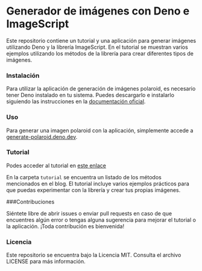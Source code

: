 # Generador de imágenes con Deno e ImageScript

Este repositorio contiene un tutorial y una aplicación para generar imágenes utilizando Deno y la librería ImageScript. En el tutorial se muestran varios ejemplos utilizando los métodos de la librería para crear diferentes tipos de imágenes.

### Instalación

Para utilizar la aplicación de generación de imágenes polaroid, es necesario tener Deno instalado en tu sistema. Puedes descargarlo e instalarlo siguiendo las instrucciones en la [documentación oficial](https://deno.land/manual@v1.32.1/getting_started/installation).

### Uso

Para generar una imagen polaroid con la aplicación, simplemente accede a [generate-polaroid.deno.dev](https://generate-polaroid.deno.dev/).

### Tutorial

Podes acceder al tutorial en [este enlace](https://juanse.dev/blog/generar-imagenes-con-deno)

En la carpeta `tutorial` se encuentra un listado de los métodos mencionados en el blog. El tutorial incluye varios ejemplos prácticos para que puedas experimentar con la librería y crear tus propias imágenes.

###Contribuciones

Siéntete libre de abrir issues o enviar pull requests en caso de que encuentres algún error o tengas alguna sugerencia para mejorar el tutorial o la aplicación. ¡Toda contribución es bienvenida!

### Licencia

Este repositorio se encuentra bajo la Licencia MIT. Consulta el archivo LICENSE para más información.
